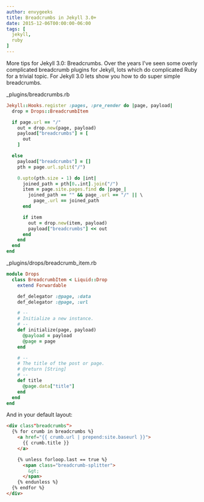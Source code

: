 ```yaml
---
author: envygeeks
title: Breadcrumbs in Jekyll 3.0+
date: 2015-12-06T00:00:00-06:00
tags: [
  jekyll,
  ruby
]
---
```


More tips for Jekyll 3.0: Breadcrumbs.  Over the years I've seen some overly
complicated breadcrumb plugins for Jekyll, lots which do complicated Ruby for a
trivial topic.  For Jekyll 3.0 lets show you how to do super simple breadcrumbs.

<p class="code-file">
  _plugins/breadcrumbs.rb
</p>

```ruby
Jekyll::Hooks.register :pages, :pre_render do |page, payload|
  drop = Drops::BreadcrumbItem

  if page.url == "/"
    out = drop.new(page, payload)
    payload["breadcrumbs"] = [
      out
    ]

  else
    payload["breadcrumbs"] = []
    pth = page.url.split("/")

    0.upto(pth.size - 1) do |int|
      joined_path = pth[0..int].join("/")
      item = page.site.pages.find do |page_|
        joined_path == "" && page_.url == "/" || \
          page_.url == joined_path
      end

      if item
        out = drop.new(item, payload)
        payload["breadcrumbs"] << out
      end
    end
  end
end
```

<p class="code-file">
  _plugins/drops/breadcrumb_item.rb
</p>

```ruby
module Drops
  class BreadcrumbItem < Liquid::Drop
    extend Forwardable

    def_delegator :@page, :data
    def_delegator :@page, :url

    # --
    # Initialize a new instance.
    # --
    def initialize(page, payload)
      @payload = payload
      @page = page
    end

    # --
    # The title of the post or page.
    # @return [String]
    # --
    def title
      @page.data["title"]
    end
  end
end
```

And in your default layout:

```html
<div class"breadcrumbs">
  {% for crumb in breadcrumbs %}
    <a href="{{ crumb.url | prepend:site.baseurl }}">
      {{ crumb.title }}
    </a>

    {% unless forloop.last == true %}
      <span class="breadcrumb-splitter">
        &gt;
      </span>
    {% endunless %}
  {% endfor %}
</div>
```
